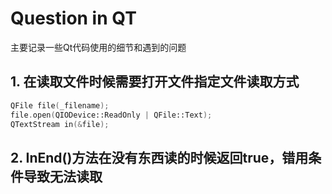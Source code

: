 # Question in QT
主要记录一些Qt代码使用的细节和遇到的问题

## 1. 在读取文件时候需要打开文件指定文件读取方式
```cpp
QFile file(_filename);
file.open(QIODevice::ReadOnly | QFile::Text);
QTextStream in(&file);
```

## 2. InEnd()方法在没有东西读的时候返回true，错用条件导致无法读取

